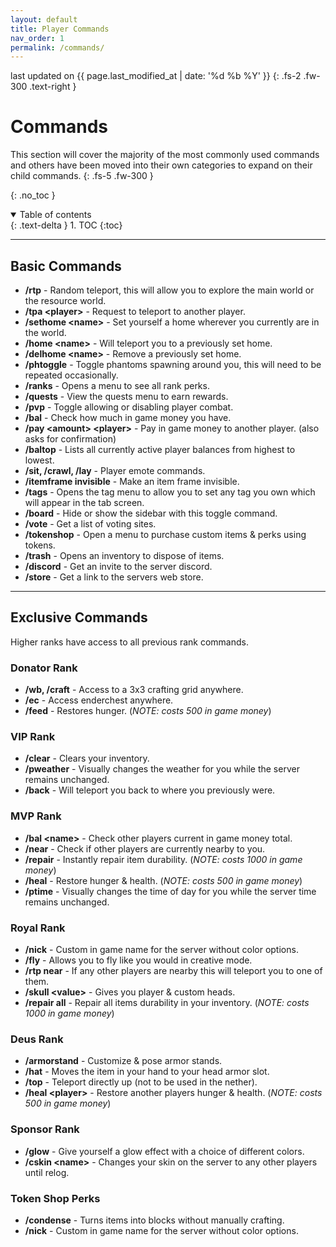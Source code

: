 ```yaml
---
layout: default
title: Player Commands
nav_order: 1
permalink: /commands/
---
```


last updated on {{ page.last_modified_at | date: '%d %b %Y' }}
{: .fs-2 .fw-300 .text-right }

# Commands
This section will cover the majority of the most commonly used commands and others have been moved into their own categories to expand on their child commands.
{: .fs-5 .fw-300 }

{: .no_toc }

<details open markdown="block">
  <summary>
    Table of contents
  </summary>
  {: .text-delta }
1. TOC
{:toc}
</details>

---

## Basic Commands

- **/rtp** - Random teleport, this will allow you to explore the main world or the resource world.
- **/tpa \<player>** - Request to teleport to another player.
- **/sethome \<name>** - Set yourself a home wherever you currently are in the world.
- **/home \<name>** - Will teleport you to a previously set home.
- **/delhome \<name>** - Remove a previously set home.
- **/phtoggle** - Toggle phantoms spawning around you, this will need to be repeated occasionally.
- **/ranks** - Opens a menu to see all rank perks.
- **/quests** - View the quests menu to earn rewards.
- **/pvp** - Toggle allowing or disabling player combat.
- **/bal** - Check how much in game money you have.
- **/pay \<amount> \<player>** - Pay in game money to another player. (also asks for confirmation)
- **/baltop** - Lists all currently active player balances from highest to lowest.
- **/sit, /crawl, /lay** - Player emote commands.
- **/itemframe invisible** - Make an item frame invisible.
- **/tags** - Opens the tag menu to allow you to set any tag you own which will appear in the tab screen.
- **/board** - Hide or show the sidebar with this toggle command.
- **/vote** - Get a list of voting sites.
- **/tokenshop** - Open a menu to purchase custom items & perks using tokens.
- **/trash** - Opens an inventory to dispose of items.
- **/discord** - Get an invite to the server discord.
- **/store** - Get a link to the servers web store.

---

## Exclusive Commands
Higher ranks have access to all previous rank commands.

### Donator Rank
- **/wb, /craft** - Access to a 3x3 crafting grid anywhere.
- **/ec** - Access enderchest anywhere.
- **/feed** - Restores hunger. (*NOTE: costs 500 in game money*)

### VIP Rank
- **/clear** - Clears your inventory.
- **/pweather** - Visually changes the weather for you while the server remains unchanged.
- **/back** - Will teleport you back to where you previously were.

### MVP Rank
- **/bal \<name>** - Check other players current in game money total.
- **/near** - Check if other players are currently nearby to you.
- **/repair** - Instantly repair item durability. (*NOTE: costs 1000 in game money*)
- **/heal** - Restore hunger & health. (*NOTE: costs 500 in game money*)
- **/ptime** - Visually changes the time of day for you while the server time remains unchanged.

### Royal Rank
- **/nick** - Custom in game name for the server without color options.
- **/fly** - Allows you to fly like you would in creative mode.
- **/rtp near** - If any other players are nearby this will teleport you to one of them.
- **/skull \<value>** - Gives you player & custom heads.
- **/repair all** - Repair all items durability in your inventory. (*NOTE: costs 1000 in game money*)

### Deus Rank
- **/armorstand** - Customize & pose armor stands.
- **/hat** - Moves the item in your hand to your head armor slot.
- **/top** - Teleport directly up (not to be used in the nether).
- **/heal \<player>** - Restore another players hunger & health. (*NOTE: costs 500 in game money*)

### Sponsor Rank
- **/glow** - Give yourself a glow effect with a choice of different colors.
- **/cskin \<name>** - Changes your skin on the server to any other players until relog.

### Token Shop Perks
- **/condense** - Turns items into blocks without manually crafting.
- **/nick** - Custom in game name for the server without color options.